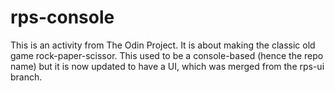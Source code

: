 # rps-console

This is an activity from The Odin Project. It is about making the classic old game rock-paper-scissor. This used to be a console-based (hence the repo name) but it is now updated to have a UI, which was merged from the rps-ui branch.
